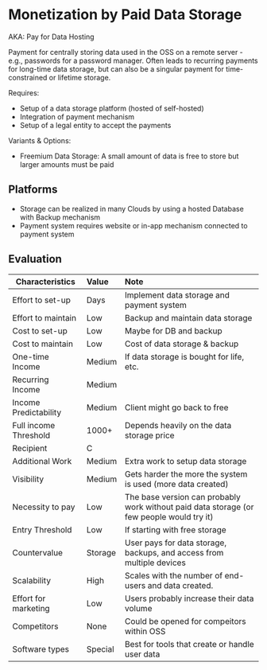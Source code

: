 # Monetization by Paid Data Storage
AKA: Pay for Data Hosting

Payment for centrally storing data used in the OSS on a remote server - e.g., passwords for a password manager. Often leads to recurring payments for long-time data storage, but can also be a singular payment for time-constrained or lifetime storage.

Requires:
* Setup of a data storage platform (hosted of self-hosted)
* Integration of payment mechanism
* Setup of a legal entity to accept the payments

Variants & Options:
* Freemium Data Storage: A small amount of data is free to store but larger amounts must be paid

## Platforms
* Storage can be realized in many Clouds by using a hosted Database with Backup mechanism
* Payment system requires website or in-app mechanism connected to payment system

## Evaluation

| Characteristics                   | Value  | Note |
| --------------------------------- |:------ |:---- |
| Effort to set-up                  | Days   | Implement data storage and payment system
| Effort to maintain                | Low    | Backup and maintain data storage
| Cost to set-up                    | Low    | Maybe for DB and backup
| Cost to maintain                  | Low    | Cost of data storage & backup
| One-time Income                   | Medium | If data storage is bought for life, etc.
| Recurring Income                  | Medium | 
| Income Predictability             | Medium | Client might go back to free
| Full income Threshold             | 1000+  | Depends heavily on the data storage price
| Recipient                         | C      | 
| Additional Work                   | Medium | Extra work to setup data storage
| Visibility                        | Medium | Gets harder the more the system is used (more data created)
| Necessity to pay                  | Low    | The base version can probably work without paid data storage (or few people would try it) 
| Entry Threshold                   | Low    | If starting with free storage
| Countervalue                      | Storage| User pays for data storage, backups, and access from multiple devices
| Scalability                       | High   | Scales with the number of end-users and data created.
| Effort for marketing              | Low    | Users probably increase their data volume
| Competitors                       | None   | Could be opened for compeitors within OSS
| Software types                    | Special| Best for tools that create or handle user data
